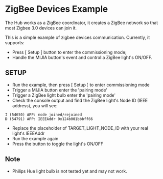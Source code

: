 # ZigBee Devices Example

The Hub works as a ZigBee coordinator, it creates a ZigBee network so that most Zigbee 3.0 devices can join it.

This is a simple example of zigbee devices communication. Currently, it supports:

- Press [ Setup ] button to enter the commissioning mode;
- Handle the MIJIA button's event and control a ZigBee light's ON/OFF.

## SETUP

- Run the example, then press [ Setup ] to enter commissioning mode
- Trigger a MIJIA button enter the 'pairing mode'
- Trigger a ZigBee light bulb enter the 'pairing mode'
- Check the console output and find the ZigBee light's Node ID (IEEE address), you will see:

```
I (54650) APP: node joined/rejoined
D (54791) APP: IEEEAddr 0x124b001bbbff66
```

- Replace the placeholder of TARGET_LIGHT_NODE_ID with your real light's IEEEAddr
- Run the example again
- Press the button to toggle the light's ON/OFF

## Note

- Philips Hue light bulb is not tested yet and may not work.
